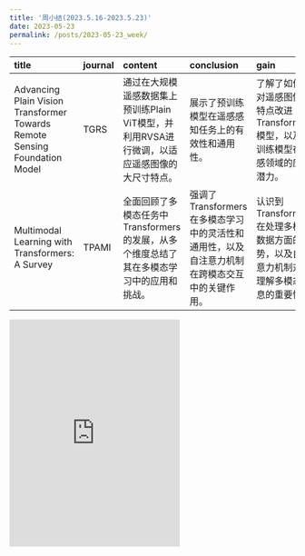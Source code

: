 ```yaml
---
title: '周小结(2023.5.16-2023.5.23)'
date: 2023-05-23
permalink: /posts/2023-05-23_week/
---
```

| title                                                                      | journal   | content                                                                                       | conclusion                                                                                   | gain                                                                                       |
|:---------------------------------------------------------------------------|:----------|:----------------------------------------------------------------------------------------------|:---------------------------------------------------------------------------------------------|:-------------------------------------------------------------------------------------------|
| Advancing Plain Vision Transformer Towards Remote Sensing Foundation Model | TGRS      | 通过在大规模遥感数据集上预训练Plain ViT模型，并利用RVSA进行微调，以适应遥感图像的大尺寸特点。 | 展示了预训练模型在遥感感知任务上的有效性和通用性。                                           | 了解了如何针对遥感图像的特点改进Transformer模型，以及预训练模型在遥感领域的应用潜力。      |
| Multimodal Learning with Transformers: A Survey                            | TPAMI     | 全面回顾了多模态任务中Transformers的发展，从多个维度总结了其在多模态学习中的应用和挑战。      | 强调了Transformers在多模态学习中的灵活性和通用性，以及自注意力机制在跨模态交互中的关键作用。 | 认识到Transformers在处理多模态数据方面的优势，以及自注意力机制对于理解多模态信息的重要性。 |

<embed src="http://127.0.0.1:4000/files/post/2023-05-23-week.pdf" type="application/pdf" height="400px" />
    
